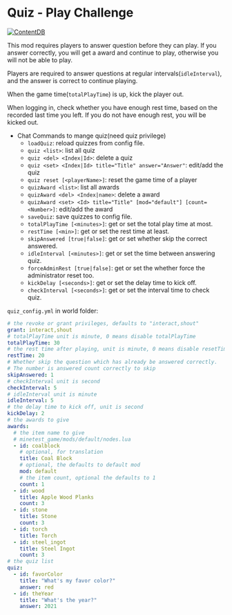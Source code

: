 # Quiz - Play Challenge

[![ContentDB](https://content.minetest.net/packages/snowyu/quiz/shields/title/)](https://content.minetest.net/packages/snowyu/quiz/)

This mod requires players to answer question before they can play. If you answer correctly, you will get a award and continue to play, otherwise you will not be able to play.

Players are required to answer questions at regular intervals(`idleInterval`), and the answer is correct to continue playing.

When the game time(`totalPlayTime`) is up, kick the player out.

When logging in, check whether you have enough rest time, based on the recorded last time you left. If you do not have enough rest, you will be kicked out.

* Chat Commands to mange quiz(need quiz privilege)
  * `loadQuiz`: reload quizzes from config file.
  * `quiz <list>`: list all quiz
  * `quiz <del> <Index|Id>`: delete a quiz
  * `quiz <set> <Index|Id> title="Title" answer="Answer"`: edit/add the quiz
  * `quiz reset [<playerName>]`: reset the game time of a player
  * `quizAward <list>`: list all awards
  * `quizAward <del> <Index|name>`: delete a award
  * `quizAward <set> <Id> title="Title" [mod="default"] [count=<Number>]`: edit/add the award
  * `saveQuiz`: save quizzes to config file.
  * `totalPlayTime [<minutes>]`: get or set the total play time at most.
  * `restTime [<min>]`: get or set the rest time at least.
  * `skipAnswered [true|false]`: get or set whether skip the correct answered.
  * `idleInterval [<minutes>]`: get or set the time between answering quiz.
  * `forceAdminRest [true|false]`: get or set the whether force the administrator reset too.
  * `kickDelay [<seconds>]`: get or set the delay time to kick off.
  * `checkInterval [<seconds>]`: get or set the interval time to check quiz.

`quiz_config.yml` in world folder:

```yaml
# the revoke or grant privileges, defaults to "interact,shout"
grant: interact,shout
# totalPlayTime unit is minute, 0 means disable totalPlayTime
totalPlayTime: 30
# the rest time after playing, unit is minute, 0 means disable resetTime
restTime: 20
# Whether skip the question which has already be answered correctly.
# The number is answered count correctly to skip
skipAnswered: 1
# checkInterval unit is second
checkInterval: 5
# idleInterval unit is minute
idleInterval: 5
# the delay time to kick off, unit is second
kickDelay: 2
# the awards to give
awards:
  # the item name to give
  # minetest_game/mods/default/nodes.lua
  - id: coalblock
    # optional, for translation
    title: Coal Block
    # optional, the defaults to default mod
    mod: default
    # the item count, optional the defaults to 1
    count: 1
  - id: wood
    title: Apple Wood Planks
    count: 3
  - id: stone
    title: Stone
    count: 3
  - id: torch
    title: Torch
  - id: steel_ingot
    title: Steel Ingot
    count: 3
# the quiz list
quiz:
  - id: favorColor
    title: "What's my favor color?"
    answer: red
  - id: theYear
    title: "What's the year?"
    answer: 2021
```

